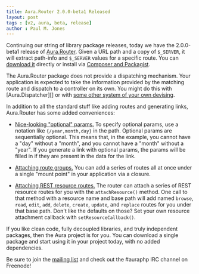 ```yaml
---
title: Aura.Router 2.0.0-beta1 Released
layout: post
tags : [v2, aura, beta, release]
author : Paul M. Jones
---
```


Continuing our string of library package releases, today we have the 2.0.0-beta1 release of [Aura.Router](https://github.com/auraphp/Aura.Router/tree/develop-2). Given a URL path and a copy of `$_SERVER`, it will extract path-info and `$_SERVER` values for a specific route. You can [download it](https://github.com/auraphp/Aura.Router/releases) directly or install via [Composer and Packagist](https://packagist.org/packages/aura/router).

The Aura.Router package does not provide a dispatching mechanism. Your application is expected to take the information provided by the matching route and dispatch to a controller on its own. You might do this with [Aura.Dispatcher][] or with [some other system of your own devising](https://github.com/auraphp/Aura.Router/tree/develop-2#dispatching-a-route).

In addition to all the standard stuff like adding routes and generating links, Aura.Router has some added conveniences:

- [Nice-looking "optional" params.](https://github.com/auraphp/Aura.Router/tree/develop-2#optional-params) To specify optional params, use a notation like `{/year,month,day}` in the path. Optional params are sequentially optional. This means that, in the example, you cannot have a "day" without a "month", and you cannot have a "month" without a "year". If you generate a link with optional params, the params will be filled in if they are present in the data for the link. 

- [Attaching route groups.](https://github.com/auraphp/Aura.Router/tree/develop-2#attaching-route-groups) You can add a series of routes all at once under a single "mount point" in your application via a closure.

- [Attaching REST resource routes.](https://github.com/auraphp/Aura.Router/tree/develop-2#attaching-rest-resource-routes) The router can attach a series of REST resource routes for you with the `attachResource()` method. One call to that method with a resource name and base path will add named `browse`, `read`, `edit`, `add`, `delete`, `create`, `update`, and `replace` routes for you under that base path. Don't like the defaults on those? Set your own resource attachment callback with `setResourceCallback()`.

If you like clean code, fully decoupled libraries, and truly independent packages, then the Aura project is for you. You can download a single package and start using it in your project today, with no added dependencies.

Be sure to join the [mailing list](http://groups.google.com/group/auraphp) and check out the #auraphp IRC channel on Freenode!
